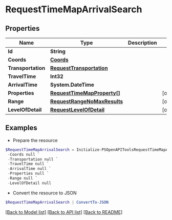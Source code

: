 # RequestTimeMapArrivalSearch
## Properties

Name | Type | Description | Notes
------------ | ------------- | ------------- | -------------
**Id** | **String** |  | 
**Coords** | [**Coords**](Coords.md) |  | 
**Transportation** | [**RequestTransportation**](RequestTransportation.md) |  | 
**TravelTime** | **Int32** |  | 
**ArrivalTime** | **System.DateTime** |  | 
**Properties** | [**RequestTimeMapProperty[]**](RequestTimeMapProperty.md) |  | [optional] 
**Range** | [**RequestRangeNoMaxResults**](RequestRangeNoMaxResults.md) |  | [optional] 
**LevelOfDetail** | [**RequestLevelOfDetail**](RequestLevelOfDetail.md) |  | [optional] 

## Examples

- Prepare the resource
```powershell
$RequestTimeMapArrivalSearch = Initialize-PSOpenAPIToolsRequestTimeMapArrivalSearch  -Id null `
 -Coords null `
 -Transportation null `
 -TravelTime null `
 -ArrivalTime null `
 -Properties null `
 -Range null `
 -LevelOfDetail null
```

- Convert the resource to JSON
```powershell
$RequestTimeMapArrivalSearch | ConvertTo-JSON
```

[[Back to Model list]](../README.md#documentation-for-models) [[Back to API list]](../README.md#documentation-for-api-endpoints) [[Back to README]](../README.md)

